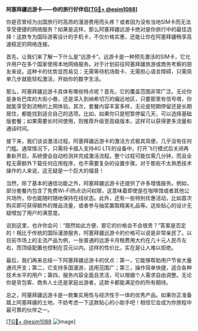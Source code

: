 **阿塞拜疆远游卡——你的旅行好伴侣[[TG💪+ @esim1088](https://t.me/s/esim1088)]**

你是否曾经为出国旅行时高昂的漫游费用而头疼？或者因为没有当地SIM卡而无法享受便捷的网络服务？如果是这样，那么阿塞拜疆远游卡绝对是你旅行中的最佳选择！这款专为国际游客设计的手机卡，不仅价格实惠，还能让你在阿塞拜疆畅享高速稳定的网络连接。

首先，让我们来了解一下什么是“远游卡”。远游卡是一种预先激活的SIM卡，它允许用户在多个国家使用本地网络服务。对于计划前往阿塞拜疆旅游或商务考察的朋友来说，这种卡的优势显而易见：无需等待机场取卡、无需担心语言障碍，只需简单几步就能轻松激活，开始你的数字生活。

那么，阿塞拜疆远游卡具体有哪些特点呢？首先，它的覆盖范围非常广泛。无论你是身处巴库的大街小巷，还是深入到纳希切万的偏远地区，只要那里有信号塔，你就能享受到流畅的上网体验。其次，套餐内容丰富多样，无论是短期停留还是长期居住，都能找到适合自己的选项。比如，如果你只是短暂停留几天，可以选择基础版套餐；如果需要长时间使用，则推荐升级至高级版本，这样可以获得更多流量和通话时间。

接下来，我们谈谈激活过程。阿塞拜疆远游卡的激活方式极其简便，几乎没有任何门槛。通常情况下，只需将卡插入支持4G LTE的设备中，打开飞行模式后关闭再重新开启，系统便会自动检测并完成激活流程。整个过程可能仅需几分钟，而且全程无需额外下载任何应用程序，也不需要复杂的设置步骤。对于那些不太熟悉技术操作的人来说，这无疑是一个巨大的福音！

当然，除了基本的通信功能之外，阿塞拜疆远游卡还提供了许多增值服务。例如，部分套餐内包含了免费Wi-Fi热点访问权限，这意味着即使是在咖啡馆或者其他公共场所，你也能随时随地保持在线状态。此外，还有一些特别优惠活动，比如首次购买即可获得额外的赠品流量，或者参与抽奖赢取精美礼品等。这些贴心的设计无疑增加了用户的满意度。

说到这里，也许你会问：“既然如此方便，那它的价格会不会很贵？”答案是否定的！相比于传统的国际漫游服务，阿塞拜疆远游卡的价格可以说是非常亲民了。以目前市场上的主流产品为例，一张普通的远游卡月租费用大约在几十元人民币左右，而顶级配置也控制在百元以内。这样的性价比，实在是让人难以拒绝。

最后，我们再来总结一下阿塞拜疆远游卡的优点：第一，它能够帮助用户节省大量通讯开支；第二，它支持多国漫游，适用范围广；第三，操作简单快捷，适合各种技术水平的用户；第四，服务内容全面且灵活，可以根据个人需求自由调整。无论你是背包客、商务人士还是家庭出游者，这款卡都能满足你的所有期待。

总之，阿塞拜疆远游卡是一款集实用性与经济性于一体的优秀产品。如果你正准备踏上阿塞拜疆的土地，不妨考虑一下这款贴心的小助手吧！相信它会成为你旅程中最可靠的伙伴之一。

[[TG💪+ @esim1088](https://t.me/s/esim1088) ![Image](https://i.postimg.cc/4NQfJmqS/Snipaste-2025-05-13-00-14-12.png)]